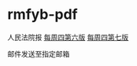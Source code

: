 # rmfyb-pdf

人民法院报 [每周四第六版][1]
         [每周四第七版][2]

邮件发送至指定邮箱

[1]:	http://rmfyb.chinacourt.org/paper/images/2017-09/21/06/2017092106_pdf.pdf
[2]:	http://rmfyb.chinacourt.org/paper/images/2017-09/21/07/2017092107_pdf.pdf
